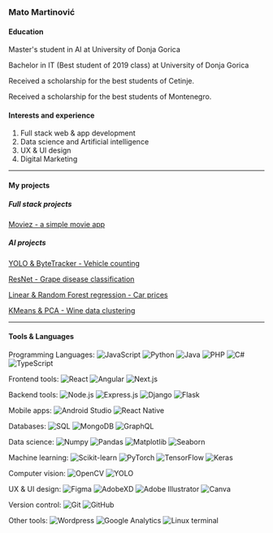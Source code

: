 ### Mato Martinović
#### Education

Master's student in AI at University of Donja Gorica

Bachelor in IT (Best student of 2019 class) at University of Donja Gorica

Received a scholarship for the best students of Cetinje.

Received a scholarship for the best students of Montenegro.

#### Interests and experience
1. Full stack web & app development
2. Data science and Artificial intelligence
3. UX & UI design
4. Digital Marketing
___
#### My projects
##### Full stack projects
[Moviez - a simple movie app](https://github.com/mato-m/movie-app)

##### AI projects

[YOLO & ByteTracker - Vehicle counting](https://github.com/mato-m/yolo-vehicle-counting)

[ResNet - Grape disease classification](https://github.com/mato-m/resnet-grape)

[Linear & Random Forest regression - Car prices](https://github.com/mato-m/regression-cars)

[KMeans & PCA - Wine data clustering](https://github.com/mato-m/kmeans-wine)
___
#### Tools & Languages
Programming Languages:
![JavaScript](https://img.shields.io/badge/-JavaScript-000?&logo=JavaScript&logoColor=007396)
![Python](https://img.shields.io/badge/-Python-000?&logo=Python&logoColor=007396)
![Java](https://img.shields.io/badge/-Java-000?&logo=openjdk&logoColor=007396)
![PHP](https://img.shields.io/badge/-PHP-000?&logo=PHP&logoColor=007396)
![C#](https://img.shields.io/badge/-C%23-000?&logo=c-sharp&logoColor=007396)
![TypeScript](https://img.shields.io/badge/-TypeScript-000?&logo=TypeScript&logoColor=007396)

Frontend tools:
![React](https://img.shields.io/badge/-React-000?&logo=React&logoColor=007396)
![Angular](https://img.shields.io/badge/-Angular-000?&logo=Angular&logoColor=007396)
![Next.js](https://img.shields.io/badge/-Next.js-000?&logo=Next.js&logoColor=007396)

Backend tools:
![Node.js](https://img.shields.io/badge/-Node.js-000?&logo=Node.js&logoColor=007396)
![Express.js](https://img.shields.io/badge/-Express.js-000?&logo=express&logoColor=007396)
![Django](https://img.shields.io/badge/-Django-000?&logo=Django&logoColor=007396)
![Flask](https://img.shields.io/badge/-Flask-000?&logo=Flask&logoColor=007396)

Mobile apps:
![Android Studio](https://img.shields.io/badge/-Android%20Studio-000?&logo=Android%20Studio&logoColor=007396)
![React Native](https://img.shields.io/badge/-React_Native-000?&logo=react&logoColor=007396)

Databases:
![SQL](https://img.shields.io/badge/-SQL-000?&logo=Microsoft%20SQL%20Server&logoColor=007396)
![MongoDB](https://img.shields.io/badge/-MongoDB-000?&logo=MongoDB&logoColor=007396)
![GraphQL](https://img.shields.io/badge/-GraphQL-000?&logo=GraphQL&logoColor=007396)

Data science:
![Numpy](https://img.shields.io/badge/-Numpy-000?&logo=Numpy&logoColor=007396)
![Pandas](https://img.shields.io/badge/-Pandas-000?&logo=Pandas&logoColor=007396)
![Matplotlib](https://img.shields.io/badge/-Matplotlib-000?&logo=Matplotlib&logoColor=007396)
![Seaborn](https://img.shields.io/badge/-Seaborn-000?&logo=Seaborn&logoColor=007396)

Machine learning:
![Scikit-learn](https://img.shields.io/badge/-Scikit%20learn-000?&logo=scikit-learn&logoColor=007396)
![PyTorch](https://img.shields.io/badge/-PyTorch-000?&logo=PyTorch&logoColor=007396)
![TensorFlow](https://img.shields.io/badge/-TensorFlow-000?&logo=TensorFlow&logoColor=007396)
![Keras](https://img.shields.io/badge/-Keras-000?&logo=Keras&logoColor=007396)

Computer vision:
![OpenCV](https://img.shields.io/badge/-OpenCV-000?&logo=OpenCV&logoColor=007396)
![YOLO](https://img.shields.io/badge/-YOLO-000?&logo=YOLO&logoColor=007396)

UX & UI design:
![Figma](https://img.shields.io/badge/-Figma-000?&logo=Figma&logoColor=007396)
![AdobeXD](https://img.shields.io/badge/-AdobeXD-000?&logo=Adobe%20XD&logoColor=007396)
![Adobe Illustrator](https://img.shields.io/badge/-Adobe%20Illustrator-000?&logo=Adobe%20Illustrator&logoColor=007396)
![Canva](https://img.shields.io/badge/-Canva-000?&logo=Canva&logoColor=007396)

Version control:
![Git](https://img.shields.io/badge/-Git-000?&logo=Git&logoColor=007396)
![GitHub](https://img.shields.io/badge/-GitHub-000?&logo=GitHub&logoColor=007396)

Other tools:
![Wordpress](https://img.shields.io/badge/-Wordpress-000?&logo=WordPress&logoColor=007396)
![Google Analytics](https://img.shields.io/badge/-Google%20Analytics-000?&logo=Google%20Analytics&logoColor=007396)
![Linux terminal](https://img.shields.io/badge/-Linux%20terminal-000?&logo=Linux&logoColor=007396)
